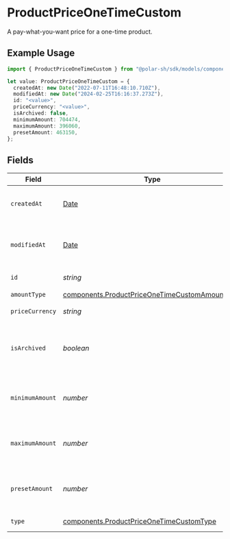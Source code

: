 # ProductPriceOneTimeCustom

A pay-what-you-want price for a one-time product.

## Example Usage

```typescript
import { ProductPriceOneTimeCustom } from "@polar-sh/sdk/models/components";

let value: ProductPriceOneTimeCustom = {
  createdAt: new Date("2022-07-11T16:48:10.710Z"),
  modifiedAt: new Date("2024-02-25T16:16:37.273Z"),
  id: "<value>",
  priceCurrency: "<value>",
  isArchived: false,
  minimumAmount: 704474,
  maximumAmount: 396060,
  presetAmount: 463150,
};
```

## Fields

| Field                                                                                                            | Type                                                                                                             | Required                                                                                                         | Description                                                                                                      |
| ---------------------------------------------------------------------------------------------------------------- | ---------------------------------------------------------------------------------------------------------------- | ---------------------------------------------------------------------------------------------------------------- | ---------------------------------------------------------------------------------------------------------------- |
| `createdAt`                                                                                                      | [Date](https://developer.mozilla.org/en-US/docs/Web/JavaScript/Reference/Global_Objects/Date)                    | :heavy_check_mark:                                                                                               | Creation timestamp of the object.                                                                                |
| `modifiedAt`                                                                                                     | [Date](https://developer.mozilla.org/en-US/docs/Web/JavaScript/Reference/Global_Objects/Date)                    | :heavy_check_mark:                                                                                               | Last modification timestamp of the object.                                                                       |
| `id`                                                                                                             | *string*                                                                                                         | :heavy_check_mark:                                                                                               | The ID of the price.                                                                                             |
| `amountType`                                                                                                     | [components.ProductPriceOneTimeCustomAmountType](../../models/components/productpriceonetimecustomamounttype.md) | :heavy_check_mark:                                                                                               | N/A                                                                                                              |
| `priceCurrency`                                                                                                  | *string*                                                                                                         | :heavy_check_mark:                                                                                               | The currency.                                                                                                    |
| `isArchived`                                                                                                     | *boolean*                                                                                                        | :heavy_check_mark:                                                                                               | Whether the price is archived and no longer available.                                                           |
| `minimumAmount`                                                                                                  | *number*                                                                                                         | :heavy_check_mark:                                                                                               | The minimum amount the customer can pay.                                                                         |
| `maximumAmount`                                                                                                  | *number*                                                                                                         | :heavy_check_mark:                                                                                               | The maximum amount the customer can pay.                                                                         |
| `presetAmount`                                                                                                   | *number*                                                                                                         | :heavy_check_mark:                                                                                               | The initial amount shown to the customer.                                                                        |
| `type`                                                                                                           | [components.ProductPriceOneTimeCustomType](../../models/components/productpriceonetimecustomtype.md)             | :heavy_check_mark:                                                                                               | The type of the price.                                                                                           |